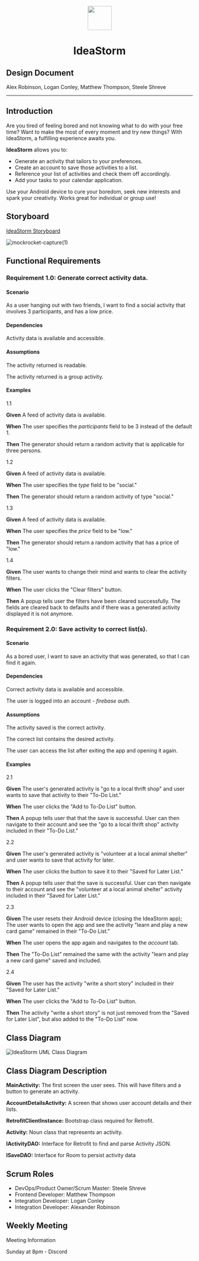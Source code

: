 <!--- HTML used here to center IdeaStorm text & logo in center of design document -->

  <p align="center">
    <img src="https://user-images.githubusercontent.com/94927484/213072389-f45e5f0e-fa0b-4693-9677-9445514e9ef6.svg" width="65px"/>
  </p>
  
  <h1 align="center">IdeaStorm</h1>

<!--- Markdown Starts here -->

## Design Document

Alex Robinson, Logan Conley, Matthew Thompson, Steele Shreve

---

## Introduction

Are you tired of feeling bored and not knowing what to do with your free time? Want to make the most of every moment and try new things? With IdeaStorm, a fulfilling experience awaits you.

**IdeaStorm** allows you to:
- Generate an activity that tailors to your preferences.
- Create an account to save those activities to a list.
- Reference your list of activities and check them off accordingly.
- Add your tasks to your calendar application.

Use your Android device to cure your boredom, seek new interests and spark your creativity. Works great for individual or group use!

## Storyboard

[IdeaStorm Storyboard](https://www.figma.com/proto/ofwshkq6kyyIyOkC2r7yCo/IdeaStorm?kind=&node-id=1%3A2&page-id=0%3A1&scaling=scale-down&show-proto-sidebar=1&starting-point-node-id=1%3A2&viewport=-471%2C197%2C0.4)

![mockrocket-capture(1)](https://user-images.githubusercontent.com/94927484/213271542-f7dcba0d-e30c-4ab1-ac67-21c967099906.png)

## Functional Requirements


### Requirement 1.0: Generate correct activity data.

#### Scenario

As a user hanging out with two friends, I want to find a social activity that involves 3 participants, and has a low price.

#### Dependencies

Activity data is available and accessible.

#### Assumptions

The activity returned is readable.

The activity returned is a group activity.

#### Examples

1.1

**Given** A feed of activity data is available.

**When**  The user specifies the _participants_ field to be 3 instead of the default 1.

**Then** The generator should return a random activity that is applicable for three persons.

1.2

**Given** A feed of activity data is available.

**When** The user specifies the _type_ field to be "social."

**Then** The generator should return a random activity of type "social."

1.3

**Given** A feed of activity data is available.

**When** The user specifies the _price_ field to be "low."

**Then** The generator should return a random activity that has a price of "low."

1.4

**Given** The user wants to change their mind and wants to clear the activity filters.

**When** The user clicks the "Clear filters" button.

**Then** A popup tells user the filters have been cleared successfully. The fields are cleared back to defaults and if there was a generated activity displayed it is not anymore.


### Requirement 2.0: Save activity to correct list(s).

#### Scenario

As a bored user, I want to save an activity that was generated, so that I can find it again.

#### Dependencies

Correct activity data is available and accessible.

The user is logged into an account - _firebase auth_.

#### Assumptions

The activity saved is the correct activity.

The correct list contains the desired activity.

The user can access the list after exiting the app and opening it again.

#### Examples

2.1  

**Given** The user's generated activity is "go to a local thrift shop" and user wants to save that activity to their "To-Do List."

**When**  The user clicks the "Add to To-Do List" button.

**Then** A popup tells user that that the save is successful. User can then navigate to their account and see the "go to a local thrift shop" activity included in their "To-Do List."

2.2

**Given** The user's generated activity is "volunteer at a local animal shelter" and user wants to save that activity for later.

**When** The user clicks the button to save it to their "Saved for Later List."

**Then** A popup tells user that the save is successful. User can then navigate to their account and see the "volunteer at a local animal shelter" activity included in their "Saved for Later List."

2.3

**Given** The user resets their Android device (closing the IdeaStorm app); The user wants to open the app and see the activity "learn and play a new card game" remained in their "To-Do List."

**When** The user opens the app again and navigates to the _account_ tab.

**Then** The "To-Do List" remained the same with the activity "learn and play a new card game" saved and included.

2.4

**Given** The user has the activity "write a short story" included in their "Saved for Later List."

**When** The user clicks the "Add to To-Do List" button.

**Then** The activity "write a short story" is not just removed from the "Saved for Later List", but also added to the "To-Do List" now.

## Class Diagram

![IdeaStorm UML Class Diagram](https://user-images.githubusercontent.com/94927484/213340243-43abfcf1-5fe2-4d81-a3ba-f49488df16e3.png)

## Class Diagram Description

**MainActivity:**  The first screen the user sees.  This will have filters and a button to generate an activity.

**AccountDetailsActivity:**  A screen that shows user account details and their lists.

**RetrofitClientInstance:** Bootstrap class required for Retrofit.

**Activity:** Noun class that represents an activity.

**IActivityDAO:** Interface for Retrofit to find and parse Activity JSON.

**ISaveDAO:** Interface for Room to persist activity data

## Scrum Roles

- DevOps/Product Owner/Scrum Master: Steele Shreve
- Frontend Developer: Matthew Thompson
- Integration Developer: Logan Conley
- Integration Developer: Alexander Robinson

## Weekly Meeting

Meeting Information

Sunday at 8pm - Discord
